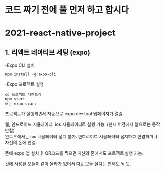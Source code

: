 # 코드 짜기 전에 풀 먼저 하고 합시다

# 2021-react-native-project
 
## 1. 리액트 네이티브 세팅 (expo)
-Expo CLI 설치
```
npm install -g expo-cli
```

-Expo 프로젝트 실행
```
cd 프로젝트 디렉토리
npm start
또는 expo start
```
프로젝트가 실행되면서 자동으로 expo dev tool 웹페이지가 열림.

웹, 안드로이드 시뮬레이터, ios 시뮬레이터로 실행 가능. (현재 버전에서 웹으로는 동작안함)   
윈도우에서는 ios 시뮬레이터 설치 불가. 안드로이드 시뮬레이터 설치하고 연결하거나 자신의 폰에 연결.

폰에 expo 앱 설치 후 QR코드를 찍으면 자신의 폰에서도 프로젝트 실행 가능.

깃에 사용된 모듈이 같이 올라가 있어서 따로 모듈 설치는 안해도 될 듯.
